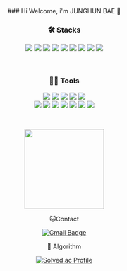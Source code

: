 <div align="center">
 ### Hi Welcome, i'm JUNGHUN BAE 👋
 
 
 
 ### 🛠️ Stacks
 <p>
  <img src="https://img.shields.io/badge/JavaScript-F7DF1E?style=flat-square&logo=JavaScript&logoColor=white"/> 
  <img src="https://img.shields.io/badge/C-A8B9CC?style=flat-square&logo=C&logoColor=white"/> 
  <img src="https://img.shields.io/badge/HTML-E34F26?style=flat-square&logo=html5&logoColor=white"/> 
  <img src="https://img.shields.io/badge/Dart-0175C2?style=flat-square&logo=dart&logoColor=white"/> 
  <img src="https://img.shields.io/badge/Python-3776AB?style=flat-square&logo=python&logoColor=white"/>
  <img src="https://img.shields.io/badge/MySQL-3776AB?style=flat-square&logo=mysql&logoColor=white"/> 
  <img src="https://img.shields.io/badge/Flutter-02569B?style=flat-square&logo=flutter&logoColor=white"/>
  <img src="https://img.shields.io/badge/Node.js-02569B?style=flat-square&logo=nodedotjs&logoColor=white"/>
  <img src="https://img.shields.io/badge/mongodb-47A248?style=flat-square&logo=mongodb&logoColor=white"/>
 </p>
 <br>
 
 ### 💪🏼 Tools 
 <p>
  <img src="https://img.shields.io/badge/Git-F05032?style=flat-square&logo=git&logoColor=white"/> 
  <img src="https://img.shields.io/badge/github-181717?style=flat-square&logo=github&logoColor=white"/> 
  <img src="https://img.shields.io/badge/Notion-000000?style=flat-square&logo=notion&logoColor=white"/> 
  <img src="https://img.shields.io/badge/Discord-5865F2?style=flat-square&logo=discord&logoColor=white"/> 
  <img src="https://img.shields.io/badge/Slack-4A154B?style=flat-square&logo=slack&logoColor=white"/> 
 <br>
  <img src="https://img.shields.io/badge/Eclipse IDE-2C2255?style=flat-square&logo=eclipseide&logoColor=white"/> 
  <img src="https://img.shields.io/badge/Anaconda-44A833?style=flat-square&logo=anaconda&logoColor=white"/> 
  <img src="https://img.shields.io/badge/IntelliJ IDEA-000000?style=flat-square&logo=IntelliJ IDEA&logoColor=white"/> 
  <img src="https://img.shields.io/badge/VisualStudio-5C2D91?style=flat-square&logo=visualstudio&logoColor=white"/> 
  <img src="https://img.shields.io/badge/VisualStudioCode-007ACC?style=flat-square&logo=visualstudiocode&logoColor=white"/>
  <img src="https://img.shields.io/badge/amazonaws-232F3E?style=flat-square&logo=amazonaws&logoColor=white"/>
  <img src="https://img.shields.io/badge/postman-FF6C37?style=flat-square&logo=postman&logoColor=white"/> 
 </p>
 <br>
   
  
 
 <a href="https://github.com/Roviil"><img align="center" style="height:180px" src="https://github-readme-stats.vercel.app/api/top-langs/?username=Roviil&layout=compact&theme=nord&hide_border=true" /></a>



 🐱Contact
 
 [![Gmail Badge](https://img.shields.io/badge/Gmail-d14836?style=flat-square&logo=Gmail&logoColor=white&link=mailto:dhkdrurvk1@gmail.com)](dhkdrurvk1@gmail.com)
 
 
 🏅 Algorithm 
 
 [![Solved.ac Profile](http://mazassumnida.wtf/api/v2/generate_badge?boj=qowjdgns0106)](https://solved.ac/qowjdgns0106/)  
</div>
